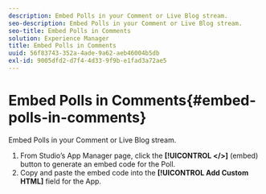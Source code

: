 ```yaml
---
description: Embed Polls in your Comment or Live Blog stream.
seo-description: Embed Polls in your Comment or Live Blog stream.
seo-title: Embed Polls in Comments
solution: Experience Manager
title: Embed Polls in Comments
uuid: 56f83743-352a-4ade-9a62-aeb46004b5db
exl-id: 9005dfd2-d7f4-4d33-9f9b-e1fad3a72ae5
---
```

# Embed Polls in Comments{#embed-polls-in-comments}

Embed Polls in your Comment or Live Blog stream.

1. From Studio’s App Manager page, click the **[!UICONTROL </>]** (embed) button to generate an embed code for the Poll.
1. Copy and paste the embed code into the **[!UICONTROL Add Custom HTML]** field for the App.
